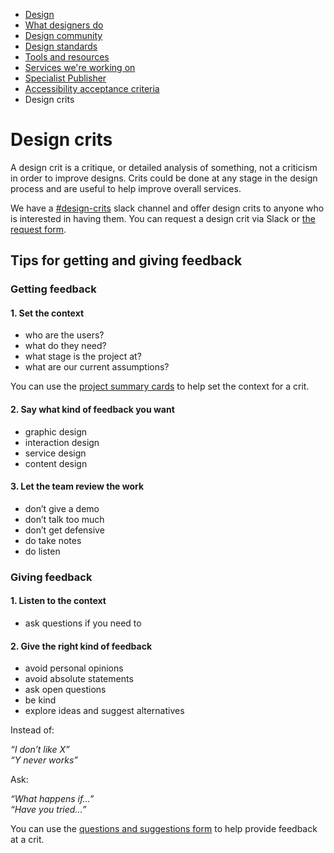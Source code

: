 
<!-- Nav -->
* [Design](/README.md)
* [What designers do](/design.md)
* [Design community](/community.md)
* [Design standards](/standards.md)
* [Tools and resources](/tools-and-resources.md)
* [Services we're working on](/service-teams.md)
* [Specialist Publisher](/specialist-publisher.md)
* [Accessibility acceptance criteria](/accessibility-acceptance-criteria.md)
* Design crits

# Design crits

A design crit is a critique, or detailed analysis of something, not a criticism in order to improve designs. Crits could be done at any stage in the design process and are useful to help improve overall services.

We have a [#design-crits](https://defra-digital.slack.com/archives/C01REPJH9V5) slack channel and offer design crits to anyone who is interested in having them. You can request a design crit via Slack or [the request form](https://forms.gle/nQrFQYzd5sdLjuBK6).

## Tips for getting and giving feedback

### Getting feedback

#### 1. Set the context

* who are the users?
* what do they need?
* what stage is the project at?
* what are our current assumptions?

You can use the [project summary cards](assets/project-summary-cards.docx) to help set the context for a crit.

#### 2. Say what kind of feedback you want

* graphic design
* interaction design
* service design
* content design

#### 3. Let the team review the work

* don’t give a demo
* don’t talk too much
* don’t get defensive
* do take notes
* do listen

### Giving feedback

#### 1. Listen to the context

* ask questions if you need to

#### 2. Give the right kind of feedback

* avoid personal opinions
* avoid absolute statements
* ask open questions
* be kind
* explore ideas and suggest alternatives


Instead of:

*“I don’t like X”*  
*“Y never works”*  

Ask:

*“What happens if...”*  
*“Have you tried...”*


You can use the [questions and suggestions form](assets/questions-and-suggestions.docx) to help provide feedback at a crit.
